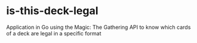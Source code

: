 # is-this-deck-legal
Application in Go using the Magic: The Gathering API to know which cards of a deck are legal in a specific format
